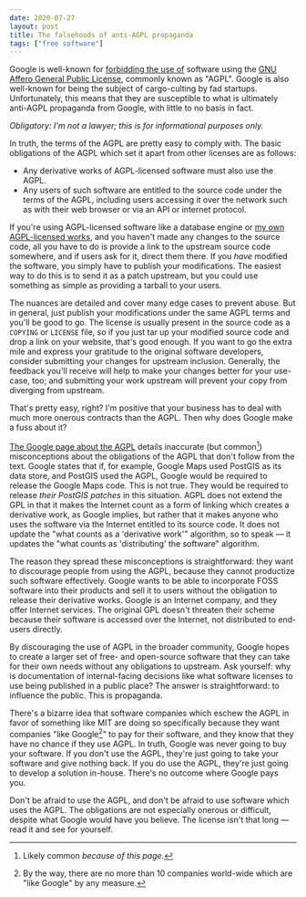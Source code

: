 ```yaml
---
date: 2020-07-27
layout: post
title: The falsehoods of anti-AGPL propaganda
tags: ["free software"]
---
```


Google is well-known for [forbidding the use of][google agpl policy] software
using the [GNU Affero General Public License][AGPL], commonly known as "AGPL".
Google is also well-known for being the subject of cargo-culting by fad
startups. Unfortunately, this means that they are susceptible to what is
ultimately anti-AGPL propaganda from Google, with little to no basis in fact.

*Obligatory: I'm not a lawyer; this is for informational purposes only.*

[google agpl policy]: https://opensource.google/docs/using/agpl-policy/
[AGPL]: https://www.gnu.org/licenses/agpl-3.0.en.html

In truth, the terms of the AGPL are pretty easy to comply with. The basic
obligations of the AGPL which set it apart from other licenses are as follows:

- Any derivative works of AGPL-licensed software must also use the AGPL.
- Any users of such software are entitled to the source code under the terms of
  the AGPL, including users accessing it over the network such as with their web
  browser or via an API or internet protocol.

If you're using AGPL-licensed software like a database engine or [my own
AGPL-licensed works][sourcehut], and you haven't made any changes to the source
code, all you have to do is provide a link to the upstream source code
somewhere, and if users ask for it, direct them there. If you *have* modified
the software, you simply have to publish your modifications. The easiest way to
do this is to send it as a patch upstream, but you could use something as simple
as providing a tarball to your users.

[sourcehut]: https://sr.ht/~sircmpwn/sourcehut/

The nuances are detailed and cover many edge cases to prevent abuse. But in
general, just publish your modifications under the same AGPL terms and you'll
be good to go. The license is usually present in the source code as a `COPYING`
or `LICENSE` file, so if you just tar up your modified source code and drop a
link on your website, that's good enough. If you want to go the extra mile and
express your gratitude to the original software developers, consider submitting
your changes for upstream inclusion. Generally, the feedback you'll receive will
help to make your changes better for your use-case, too; and submitting your
work upstream will prevent your copy from diverging from upstream.

That's pretty easy, right? I'm positive that your business has to deal with much
more onerous contracts than the AGPL. Then why does Google make a fuss about it?

[The Google page about the AGPL][google agpl policy] details inaccurate (but
common[^1]) misconceptions about the obligations of the AGPL that don't follow
from the text. Google states that if, for example, Google Maps used PostGIS as
its data store, and PostGIS used the AGPL, Google would be required to release
the Google Maps code. This is not true. They would be required to release *their
PostGIS patches* in this situation. AGPL does not extend the GPL in that it
makes the Internet count as a form of linking which creates a derivative work,
as Google implies, but rather that it makes anyone who uses the software via
the Internet entitled to its source code. It does not update the "what counts
as a 'derivative work'" algorithm, so to speak &mdash; it updates the "what
counts as 'distributing' the software" algorithm.

The reason they spread these misconceptions is straightforward: they want to
discourage people from using the AGPL, because they cannot productize such
software effectively. Google wants to be able to incorporate FOSS software into
their products and sell it to users without the obligation to release their
derivative works. Google is an Internet company, and they offer Internet
services. The original GPL doesn't threaten their scheme because their software
is accessed over the Internet, not distributed to end-users directly.

By discouraging the use of AGPL in the broader community, Google hopes to create
a larger set of free- and open-source software that they can take for their own
needs without any obligations to upstream. Ask yourself: why is documentation of
internal-facing decisions like what software licenses to use being published in
a public place? The answer is straightforward: to influence the public. This is
propaganda.

There's a bizarre idea that software companies which eschew the AGPL in favor of
something like MIT are doing so specifically because they want companies "like
Google[^2]" to pay for their software, and they know that they have no chance if
they use AGPL. In truth, Google was never going to buy your software. If you
don't use the AGPL, they're just going to take your software and give nothing
back. If you do use the AGPL, they're just going to develop a solution in-house.
There's no outcome where Google pays you.

[^1]: Likely common *because of this page*.
[^2]: By the way, there are no more than 10 companies world-wide which are "like Google" by any measure.

Don't be afraid to use the AGPL, and don't be afraid to use software which uses
the AGPL. The obligations are not especially onerous or difficult, despite what
Google would have you believe. The license isn't that long &mdash; read it and
see for yourself.
